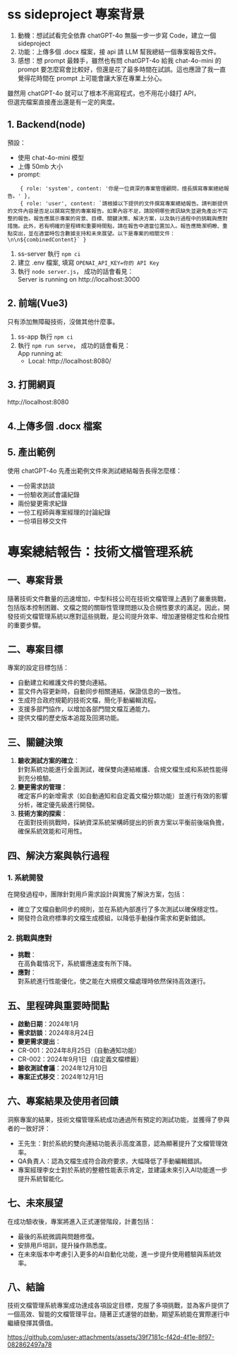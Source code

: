 # ss sideproject 專案背景

1. 動機：想試試看完全依靠 chatGPT-4o 無腦一步一步寫 Code，建立一個 sideproject   
2. 功能：上傳多個 .docx 檔案，接 api 請 LLM 幫我總結一個專案報告文件。
3. 感想：想 prompt 最棘手，雖然也有問 chatGPT-4o 給我 chat-4o-mini 的 prompt 要怎麼寫會比較好，但還是花了最多時間在試誤。這也應證了我一直覺得花時間在 prompt 上可能會讓大家在專業上分心。

雖然用 chatGPT-4o 就可以了根本不用寫程式，也不用花小錢打 API，   
但選完檔案直接產出還是有一定的爽度。  

## 1. Backend(node)  

預設：  
- 使用 chat-4o-mini 模型  
- 上傳 50mb 大小
- prompt:  
```
    { role: 'system', content: '你是一位資深的專案管理顧問，擅長撰寫專案總結報告。' },
    { role: 'user', content: `請根據以下提供的文件撰寫專案總結報告。請判斷提供的文件內容是否足以撰寫完整的專案報告。如果內容不足，請說明哪些資訊缺失並避免產出不完整的報告。報告應展示專案的背景、目標、關鍵決策、解決方案，以及執行過程中的挑戰與應對措施。此外，若有明確的里程碑和重要時間點，請在報告中適當位置加入。報告應簡潔明瞭、重點突出，並在適當時包含數據支持和未來展望。以下是專案的相關文件：\n\n${combinedContent}` }
```

1. ss-server 執行 ```npm ci```   
2. 建立 .env 檔案, 填寫 ```OPENAI_API_KEY=你的 API Key```  
3. 執行 ```node server.js```， 成功的話會看見：  
    Server is running on http://localhost:3000

## 2. 前端(Vue3)  

只有添加無障礙技術，沒做其他什麼事。  

1. ss-app 執行 ```npm ci```  
2. 執行 ```npm run serve```， 成功的話會看見：  
    App running at:  
    - Local:   http://localhost:8080/  

## 3. 打開網頁  

http://localhost:8080  


## 4.上傳多個 .docx 檔案  

## 5. 產出範例  

使用 chatGPT-4o 先產出範例文件來測試總結報告長得怎麼樣：  
- 一份需求訪談  
- 一份驗收測試會議紀錄  
- 兩份變更需求紀錄  
- 一份工程師與專案經理的討論紀錄  
- 一份項目移交文件  

# 專案總結報告：技術文檔管理系統  

## 一、專案背景  
隨著技術文件數量的迅速增加，中型科技公司在技術文檔管理上遇到了嚴重挑戰，包括版本控制困難、文檔之間的關聯性管理問題以及合規性要求的滿足。因此，開發技術文檔管理系統以應對這些挑戰，是公司提升效率、增加運營穩定性和合規性的重要步驟。 

## 二、專案目標  
專案的設定目標包括： 
- 自動建立和維護文件的雙向連結。   
- 當文件內容更新時，自動同步相關連結，保證信息的一致性。  
- 生成符合政府規範的技術文檔，簡化手動編輯流程。  
- 支援多部門協作，以增加各部門間文檔互通能力。  
- 提供文檔的歷史版本追蹤及回溯功能。 

## 三、關鍵決策  
1. **驗收測試方案的確立**：  
針對系統功能進行全面測試，確保雙向連結維護、合規文檔生成和系統性能得到充分檢驗。  
2. **變更需求的管理**：  
確定客戶的新增需求（如自動通知和自定義文檔分類功能）並進行有效的影響分析，確定優先級進行開發。 
3. **技術方案的探索**：  
在面對技術挑戰時，採納資深系統架構師提出的折衷方案以平衡前後端負擔，確保系統效能和可用性。  

## 四、解決方案與執行過程 
### 1. 系統開發 
在開發過程中，團隊針對用戶需求設計與實施了解決方案，包括：  
- 確立了文檔自動同步的規則，並在系統內部進行了多次測試以確保穩定性。  
- 開發符合政府標準的文檔生成模組，以降低手動操作需求和更新錯誤。 
### 2. 挑戰與應對 
- **挑戰**：  
在高負載情况下，系統響應速度有所下降。  
- **應對**：  
對系統進行性能優化，使之能在大規模文檔處理時依然保持高效運行。  

## 五、里程碑與重要時間點 
- **啟動日期**：2024年1月 
- **需求訪談**：2024年8月24日 
- **變更需求提出**： 
- CR-001：2024年8月25日（自動通知功能）  
- CR-002：2024年9月1日（自定義文檔標籤）  
- **驗收測試會議**：2024年12月10日  
- **專案正式移交**：2024年12月1日  

## 六、專案結果及使用者回饋  
洞察專案的結果，技術文檔管理系統成功通過所有預定的測試功能，並獲得了參與者的一致好評： 
- 王先生：對於系統的雙向連結功能表示高度滿意，認為顯著提升了文檔管理效率。  
- QA負責人：認為文檔生成符合政府要求，大幅降低了手動編輯錯誤。  
- 專案經理李女士對於系統的整體性能表示肯定，並建議未來引入AI功能進一步提升系統智能化。  

## 七、未來展望 
在成功驗收後，專案將進入正式運營階段，計畫包括： 
- 最後的系統微調與問題修復。 
- 安排用戶培訓，提升操作熟悉度。 
- 在未來版本中考慮引入更多的AI自動化功能，進一步提升使用體驗與系統效率。 

## 八、結論 
技術文檔管理系統專案成功達成各項設定目標，克服了多項挑戰，並為客戶提供了一個高效、智能的文檔管理平台。隨著正式運營的啟動，期望系統能在實際運行中繼續發揮其價值。


https://github.com/user-attachments/assets/39f7181c-f42d-4f1e-8f97-082862497a78







